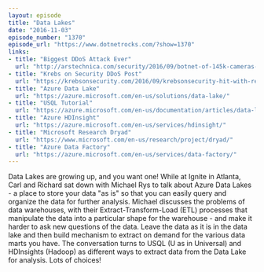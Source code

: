 ```yaml
---
layout: episode
title: "Data Lakes"
date: "2016-11-03"
episode_number: "1370"
episode_url: "https://www.dotnetrocks.com/?show=1370"
links:
- title: "Biggest DDoS Attack Ever"
  url: "http://arstechnica.com/security/2016/09/botnet-of-145k-cameras-reportedly-deliver-internets-biggest-ddos-ever/"
- title: "Krebs on Security DDoS Post"
  url: "https://krebsonsecurity.com/2016/09/krebsonsecurity-hit-with-record-ddos/"
- title: "Azure Data Lake"
  url: "https://azure.microsoft.com/en-us/solutions/data-lake/"
- title: "USQL Tutorial"
  url: "https://azure.microsoft.com/en-us/documentation/articles/data-lake-analytics-u-sql-get-started/"
- title: "Azure HDInsight"
  url: "https://azure.microsoft.com/en-us/services/hdinsight/"
- title: "Microsoft Research Dryad"
  url: "https://www.microsoft.com/en-us/research/project/dryad/"
- title: "Azure Data Factory"
  url: "https://azure.microsoft.com/en-us/services/data-factory/"
---
```


Data Lakes are growing up, and you want one! While at Ignite in Atlanta, Carl and Richard sat down with Michael Rys to talk about Azure Data Lakes - a place to store your data "as is" so that you can easily query and organize the data for further analysis. Michael discusses the problems of data warehouses, with their Extract-Transform-Load (ETL) processes that manipulate the data into a particular shape for the warehouse - and make it harder to ask new questions of the data. Leave the data as it is in the data lake and then build mechanism to extract on demand for the various data marts you have. The conversation turns to USQL (U as in Universal) and HDInsights (Hadoop) as different ways to extract data from the Data Lake for analysis. Lots of choices!
